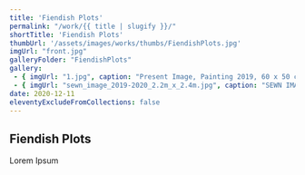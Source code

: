 ```yaml
---
title: 'Fiendish Plots'
permalink: "/work/{{ title | slugify }}/"
shortTitle: 'Fiendish Plots'
thumbUrl: '/assets/images/works/thumbs/FiendishPlots.jpg'
imgUrl: "front.jpg"
galleryFolder: "FiendishPlots"
gallery:
 - { imgUrl: "1.jpg", caption: "Present Image, Painting 2019, 60 x 50 cm, mixed media" }
 - { imgUrl: "sewn_image_2019-2020_2.2m_x_2.4m.jpg", caption: "SEWN IMAGE, 2019-2020, Mixed Media, 215 x 225cm" }
date: 2020-12-11
eleventyExcludeFromCollections: false
---
```



<h2>Fiendish Plots</h2>
<p>Lorem Ipsum</p>